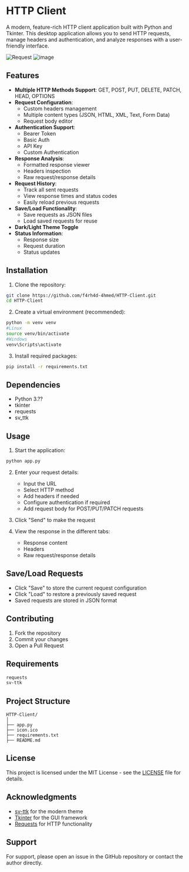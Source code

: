 # HTTP Client

A modern, feature-rich HTTP client application built with Python and Tkinter. This desktop application allows you to send HTTP requests, manage headers and authentication, and analyze responses with a user-friendly interface.

![Request](https://github.com/user-attachments/assets/7344bb5d-1d9f-4acd-894a-51b43bae8a14)
![image](https://github.com/user-attachments/assets/b552ea68-92f2-487e-aa35-de51e9ada4f2)




## Features

- **Multiple HTTP Methods Support**: GET, POST, PUT, DELETE, PATCH, HEAD, OPTIONS
- **Request Configuration**:
  - Custom headers management
  - Multiple content types (JSON, HTML, XML, Text, Form Data)
  - Request body editor
- **Authentication Support**:
  - Bearer Token
  - Basic Auth
  - API Key
  - Custom Authentication
- **Response Analysis**:
  - Formatted response viewer
  - Headers inspection
  - Raw request/response details
- **Request History**:
  - Track all sent requests
  - View response times and status codes
  - Easily reload previous requests
- **Save/Load Functionality**:
  - Save requests as JSON files
  - Load saved requests for reuse
- **Dark/Light Theme Toggle**
- **Status Information**:
  - Response size
  - Request duration
  - Status updates

## Installation

1. Clone the repository:
```bash
git clone https://github.com/f4rh4d-4hmed/HTTP-Client.git
cd HTTP-Client
```

2. Create a virtual environment (recommended):
```bash
python -m venv venv
#Linux
source venv/bin/activate
#Windows
venv\Scripts\activate
```

3. Install required packages:
```bash
pip install -r requirements.txt
```

## Dependencies

- Python 3.??
- tkinter
- requests
- sv_ttk

## Usage

1. Start the application:
```bash
python app.py
```

2. Enter your request details:
   - Input the URL
   - Select HTTP method
   - Add headers if needed
   - Configure authentication if required
   - Add request body for POST/PUT/PATCH requests

3. Click "Send" to make the request

4. View the response in the different tabs:
   - Response content
   - Headers
   - Raw request/response details

## Save/Load Requests

- Click "Save" to store the current request configuration
- Click "Load" to restore a previously saved request
- Saved requests are stored in JSON format

## Contributing

1. Fork the repository
2. Commit your changes
3. Open a Pull Request

## Requirements

```txt
requests
sv-ttk
```

## Project Structure

```
HTTP-Client/
│
├── app.py
├── icon.ico
├── requirements.txt
├── README.md
```

## License

This project is licensed under the MIT License - see the [LICENSE](LICENSE) file for details.

## Acknowledgments

- [sv-ttk](https://github.com/rdbende/Sun-Valley-ttk-theme) for the modern theme
- [Tkinter](https://docs.python.org/3/library/tkinter.html) for the GUI framework
- [Requests](https://docs.python-requests.org/) for HTTP functionality

## Support

For support, please open an issue in the GitHub repository or contact the author directly.
